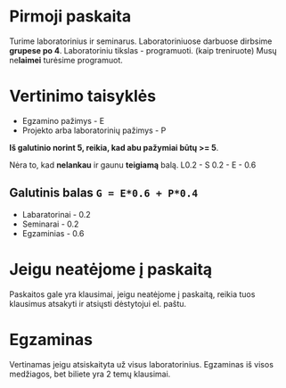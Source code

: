 Pirmoji paskaita
================
Turime laboratorinius ir seminarus.
Laboratoriniuose darbuose dirbsime **grupese po 4**.
Laboratoriniu tikslas - programuoti. (kaip treniruote)
Musų ne**laimei** turėsime programuot.


# Vertinimo taisyklės
 * Egzamino pažimys                    - E
 * Projekto arba laboratorinių pažimys - P

**Iš galutinio norint 5, reikia, kad abu pažymiai būtų >= 5**.

Nėra to, kad **nelankau** ir gaunu **teigiamą** balą.
L0.2 - S 0.2 - E - 0.6

## Galutinis balas `G = E*0.6 + P*0.4`
 * Labaratorinai - 0.2
 * Seminarai     - 0.2
 * Egzaminias    - 0.6

# Jeigu neatėjome į paskaitą
Paskaitos gale yra klausimai, jeigu neatėjome į paskaitą, reikia tuos klausimus atsakyti ir atsiųsti dėstytojui el. paštu.

# Egzaminas
Vertinamas jeigu atsiskaityta už visus laboratorinius. Egzaminas iš visos medžiagos, bet biliete yra 2 temų klausimai.

